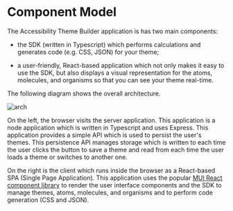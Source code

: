 # Component Model

The Accessibility Theme Builder application is has two main components:

* the SDK (written in Typescript) which performs calculations and generates code (e.g. CSS, JSON) for your theme;

* a user-friendly, React-based application which not only makes it easy to use the SDK, but also displays a visual representation for the atoms, molecules, and organisms so that you can see your theme real-time.

The following diagram shows the overall architecture.

![arch](../_images/architecture.png)

On the left, the browser visits the server application.  This application is a node application which is written in Typescript and uses Express.  This application provides a simple API which is used to persist the user's themes.  This persistence API manages storage which is written to each time the user clicks the button to save a theme and read from each time the user loads a theme or switches to another one.

On the right is the client which runs inside the browser as a React-based SPA (Single Page Application).  This application uses the popular [MUI React component library](https://mui.com/material-ui/) to render the user interface components and the SDK to manage themes, atoms, molecules, and organisms and to perform code generation (CSS and JSON).
